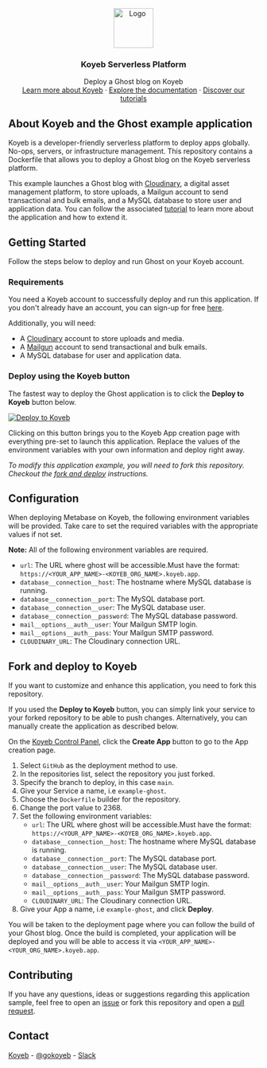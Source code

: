 <div align="center">
  <a href="https://koyeb.com">
    <img src="https://www.koyeb.com/static/images/icons/koyeb.svg" alt="Logo" width="80" height="80">
  </a>
  <h3 align="center">Koyeb Serverless Platform</h3>
  <p align="center">
    Deploy a Ghost blog on Koyeb
    <br />
    <a href="https://koyeb.com">Learn more about Koyeb</a>
    ·
    <a href="https://koyeb.com/docs">Explore the documentation</a>
    ·
    <a href="https://koyeb.com/tutorials">Discover our tutorials</a>
  </p>
</div>


## About Koyeb and the Ghost example application

Koyeb is a developer-friendly serverless platform to deploy apps globally. No-ops, servers, or infrastructure management.  This repository contains a Dockerfile that allows you to deploy a Ghost blog on the Koyeb serverless platform.

This example launches a Ghost blog with [Cloudinary](https://cloudinary.com/), a digital asset management platform, to store uploads, a Mailgun account to send transactional and bulk emails, and a MySQL database to store user and application data.  You can follow the associated [tutorial](https://www.koyeb.com/tutorials/deploy-a-ghost-blog-in-production-to-koyeb) to learn more about the application and how to extend it.

## Getting Started

Follow the steps below to deploy and run Ghost on your Koyeb account.

### Requirements

You need a Koyeb account to successfully deploy and run this application. If you don't already have an account, you can sign-up for free [here](https://app.koyeb.com/auth/signup).

Additionally, you will need:

- A [Cloudinary](https://cloudinary.com/) account to store uploads and media.
- A [Mailgun](https://www.mailgun.com/) account to send transactional and bulk emails.
- A MySQL database for user and application data.

### Deploy using the Koyeb button

The fastest way to deploy the Ghost application is to click the **Deploy to Koyeb** button below.

[![Deploy to Koyeb](https://www.koyeb.com/static/images/deploy/button.svg)](https://app.koyeb.com/deploy?name=example-ghost&type=git&repository=koyeb%2Fghost&branch=main&builder=dockerfile&env%5Burl%5D=REPLACE_ME&env%5Bdatabase__connection__host%5D=REPLACE_ME&env%5Bdatabase__connection__port%5D=REPLACE_ME&env%5Bdatabase__connection__user%5D=REPLACE_ME&env%5Bdatabase__connection__password%5D=REPLACE_ME&env%5Bmail__options__auth__user%5D=REPLACE_ME&env%5Bmail__options__auth__pass%5D=REPLACE_ME&env%5BCLOUDINARY_URL%5D=REPLACE_ME&ports=2368%3Bhttp%3B%2F)

Clicking on this button brings you to the Koyeb App creation page with everything pre-set to launch this application.  Replace the values of the environment variables with your own information and deploy right away.

_To modify this application example, you will need to fork this repository. Checkout the [fork and deploy](#fork-and-deploy-to-koyeb) instructions._

## Configuration

When deploying Metabase on Koyeb, the following environment variables will be provided. Take care to set the required variables with the appropriate values if not set.

**Note:** All of the following environment variables are required.

- `url`: The URL where ghost will be accessible.Must have the format: `https://<YOUR_APP_NAME>-<KOYEB_ORG_NAME>.koyeb.app`.
- `database__connection__host`: The hostname where MySQL database is running.
- `database__connection__port`: The MySQL database port.
- `database__connection__user`: The MySQL database user.
- `database__connection__password`: The MySQL database password.
- `mail__options__auth__user`: Your Mailgun SMTP login.
- `mail__options__auth__pass`: Your Mailgun SMTP password.
- `CLOUDINARY_URL`: The Cloudinary connection URL.

## Fork and deploy to Koyeb

If you want to customize and enhance this application, you need to fork this repository.

If you used the **Deploy to Koyeb** button, you can simply link your service to your forked repository to be able to push changes.  Alternatively, you can manually create the application as described below.

On the [Koyeb Control Panel](//app.koyeb.com/apps), click the **Create App** button to go to the App creation page.

1. Select `GitHub` as the deployment method to use.
2. In the repositories list, select the repository you just forked.
3. Specify the branch to deploy, in this case `main`.
4. Give your Service a name, i.e `example-ghost`.
5. Choose the `Dockerfile` builder for the repository.
6. Change the port value to 2368.
7. Set the following environment variables:
    - `url`: The URL where ghost will be accessible.Must have the format: `https://<YOUR_APP_NAME>-<KOYEB_ORG_NAME>.koyeb.app`.
    - `database__connection__host`: The hostname where MySQL database is running.
    - `database__connection__port`: The MySQL database port.
    - `database__connection__user`: The MySQL database user.
    - `database__connection__password`: The MySQL database password.
    - `mail__options__auth__user`: Your Mailgun SMTP login.
    - `mail__options__auth__pass`: Your Mailgun SMTP password.
    - `CLOUDINARY_URL`: The Cloudinary connection URL.
8. Give your App a name, i.e `example-ghost`, and click **Deploy**.

You will be taken to the deployment page where you can follow the build of your Ghost blog. Once the build is completed, your application will be deployed and you will be able to access it via `<YOUR_APP_NAME>-<YOUR_ORG_NAME>.koyeb.app`.

## Contributing

If you have any questions, ideas or suggestions regarding this application sample, feel free to open an [issue](https://github.com/koyeb/example-ghost/issues) or fork this repository and open a [pull request](https://github.com/koyeb/example-ghost/pulls).

## Contact

[Koyeb](https://www.koyeb.com) - [@gokoyeb](https://twitter.com/gokoyeb) - [Slack](http://slack.koyeb.com/)
